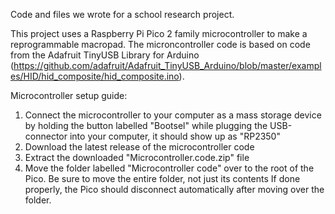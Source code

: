 Code and files we wrote for a school research project.

This project uses a Raspberry Pi Pico 2 family microcontroller to make a reprogrammable macropad. The microncontroller code is based on code from the Adafruit TinyUSB Library for Arduino (https://github.com/adafruit/Adafruit_TinyUSB_Arduino/blob/master/examples/HID/hid_composite/hid_composite.ino).

Microcontroller setup guide:
  1. Connect the microcontroller to your computer as a mass storage device by holding the button labelled "Bootsel" while plugging the USB-connector into your computer, it should show up as "RP2350"
  2. Download the latest release of the microcontroller code 
  3. Extract the downloaded "Microcontroller.code.zip" file 
  4. Move the folder labelled "Microcontroller code" over to the root of the Pico. Be sure to move the entire folder, not just its contents
If done properly, the Pico should disconnect automatically after moving over the folder.
